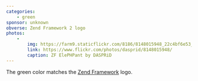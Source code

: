 ```yaml
---
categories:
    - green
sponsor: unknown
obverse: Zend Framework 2 logo
photos:
    -
        img: https://farm9.staticflickr.com/8186/8148015948_22c4bf6e53_n.jpg
        link: https://www.flickr.com/photos/dasprid/8148015948/
        caption: ZF ElePHPant by DASPRiD
---
```


The green color matches the [Zend Framework](http://framework.zend.com/) logo.
